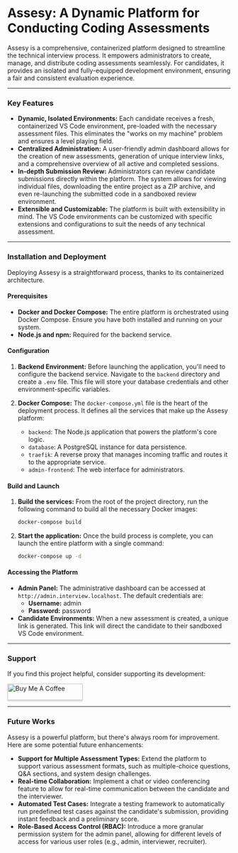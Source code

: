 # Assesy: A Dynamic Platform for Conducting Coding Assessments

Assesy is a comprehensive, containerized platform designed to streamline the technical interview process. It empowers administrators to create, manage, and distribute coding assessments seamlessly. For candidates, it provides an isolated and fully-equipped development environment, ensuring a fair and consistent evaluation experience.

-----

### **Key Features**

  * **Dynamic, Isolated Environments:** Each candidate receives a fresh, containerized VS Code environment, pre-loaded with the necessary assessment files. This eliminates the "works on my machine" problem and ensures a level playing field.
  * **Centralized Administration:** A user-friendly admin dashboard allows for the creation of new assessments, generation of unique interview links, and a comprehensive overview of all active and completed sessions.
  * **In-depth Submission Review:** Administrators can review candidate submissions directly within the platform. The system allows for viewing individual files, downloading the entire project as a ZIP archive, and even re-launching the submitted code in a sandboxed review environment.
  * **Extensible and Customizable:** The platform is built with extensibility in mind. The VS Code environments can be customized with specific extensions and configurations to suit the needs of any technical assessment.

-----

### **Installation and Deployment**

Deploying Assesy is a straightforward process, thanks to its containerized architecture.

#### **Prerequisites**

  * **Docker and Docker Compose:** The entire platform is orchestrated using Docker Compose. Ensure you have both installed and running on your system.
  * **Node.js and npm:** Required for the backend service.

#### **Configuration**

1.  **Backend Environment:** Before launching the application, you'll need to configure the backend service. Navigate to the `backend` directory and create a `.env` file. This file will store your database credentials and other environment-specific variables.

2.  **Docker Compose:** The `docker-compose.yml` file is the heart of the deployment process. It defines all the services that make up the Assesy platform:

      * `backend`: The Node.js application that powers the platform's core logic.
      * `database`: A PostgreSQL instance for data persistence.
      * `traefik`: A reverse proxy that manages incoming traffic and routes it to the appropriate service.
      * `admin-frontend`: The web interface for administrators.

#### **Build and Launch**

1.  **Build the services:** From the root of the project directory, run the following command to build all the necessary Docker images:

    ```bash
    docker-compose build
    ```

2.  **Start the application:** Once the build process is complete, you can launch the entire platform with a single command:

    ```bash
    docker-compose up -d
    ```

#### **Accessing the Platform**

  * **Admin Panel:** The administrative dashboard can be accessed at `http://admin.interview.localhost`. The default credentials are:
      * **Username:** admin
      * **Password:** password
  * **Candidate Environments:** When a new assessment is created, a unique link is generated. This link will direct the candidate to their sandboxed VS Code environment.

-----

### **Support**

If you find this project helpful, consider supporting its development:

<a href="https://www.buymeacoffee.com/adarshr" target="_blank"><img src="https://www.buymeacoffee.com/assets/img/custom_images/orange_img.png" alt="Buy Me A Coffee" style="height: 37px !important;width: 170px !important;box-shadow: 0px 3px 2px 0px rgba(190, 190, 190, 0.5) !important;-webkit-box-shadow: 0px 3px 2px 0px rgba(190, 190, 190, 0.5) !important;" ></a>


-----

### **Future Works**

Assesy is a powerful platform, but there's always room for improvement. Here are some potential future enhancements:

  * **Support for Multiple Assessment Types:** Extend the platform to support various assessment formats, such as multiple-choice questions, Q\&A sections, and system design challenges.
  * **Real-time Collaboration:** Implement a chat or video conferencing feature to allow for real-time communication between the candidate and the interviewer.
  * **Automated Test Cases:** Integrate a testing framework to automatically run predefined test cases against the candidate's submission, providing instant feedback and a preliminary score.
  * **Role-Based Access Control (RBAC):** Introduce a more granular permission system for the admin panel, allowing for different levels of access for various user roles (e.g., admin, interviewer, recruiter).
